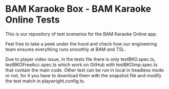 # BAM Karaoke Box - BAM Karaoke Online Tests

This is our repository of test scenarios for the BAM Karaoke Online app.

Feel free to take a peek under the hood and check how our engineering
team ensures everything runs smoothly at BAM and TSL.

Due to player video issue, in the tests file there is only testBKO.spec.ts, testBKOFreeAcc.spec.ts which work on GitHub with testBKOimp.spec.ts that contain the main code.
Other test can be run in local in headless mode or not, for it you have to download them with the snapshot file and modify the test match in playwright.config.ts.
